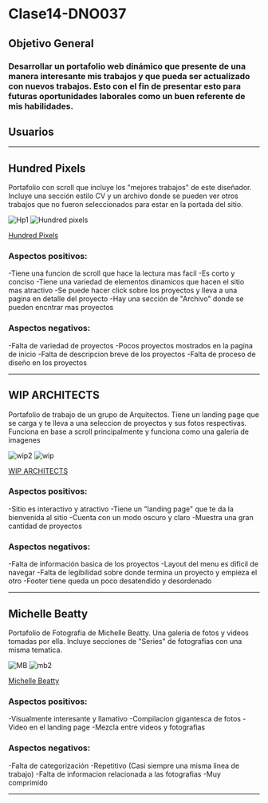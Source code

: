 # Clase14-DNO037

## Objetivo General
### Desarrollar un portafolio web dinámico que presente de una manera interesante mis trabajos y que pueda ser actualizado con nuevos trabajos. Esto con el fin de presentar esto para futuras oportunidades laborales como un buen referente de mis habilidades.

## Usuarios


____________________________________________________________________________________________________________________________________________________________________________

## Hundred Pixels

Portafolio con scroll que incluye los "mejores trabajos" de este diseñador. Incluye una sección estilo CV y un archivo donde se pueden ver otros trabajos que no fueron seleccionados para estar en la portada del sitio.

![Hp1](https://user-images.githubusercontent.com/75643049/172653114-d0f064b5-f879-424a-87cc-eb24b3bf7ab1.png)
![Hundred pixels](https://user-images.githubusercontent.com/75643049/172653132-37490921-a463-42b0-be59-6e1e8d191acd.png)


[Hundred Pixels](https://www.hundredpixels.com/)

### Aspectos positivos:
-Tiene una funcion de scroll que hace la lectura mas facil
-Es corto y conciso
-Tiene una variedad de elementos dinamicos que hacen el sitio mas atractivo
-Se puede hacer click sobre los proyectos y lleva a una pagina en detalle del proyecto
-Hay una sección de "Archivo" donde se pueden encntrar mas proyectos

### Aspectos negativos:
-Falta de variedad de proyectos
-Pocos proyectos mostrados en la pagina de inicio
-Falta de descripcion breve de los proyectos
-Falta de proceso de diseño en los proyectos

____________________________________________________________________________________________________________________________________________________________________________



## WIP ARCHITECTS

Portafolio de trabajo de un grupo de Arquitectos. Tiene un landing page que se carga y te lleva a una seleccion de proyectos y sus fotos respectivas. Funciona en base a scroll principalmente y funciona como una galeria de imagenes

![wip2](https://user-images.githubusercontent.com/75643049/172663393-f3ae40a3-cdc9-43dd-918b-469e8976761c.png)
![wip](https://user-images.githubusercontent.com/75643049/172663435-555972fa-0a4a-4434-9ef7-499ca32a6ccb.png)


[WIP ARCHITECTS](https://www.wip.com.gr/)

### Aspectos positivos:
-Sitio es interactivo y atractivo
-Tiene un "landing page" que te da la bienvenida al sitio
-Cuenta con un modo oscuro y claro
-Muestra una gran cantidad de proyectos

### Aspectos negativos:
-Falta de información basica de los proyectos
-Layout del menu es dificil de navegar
-Falta de legibilidad sobre donde termina un proyecto y empieza el otro
-Footer tiene queda un poco desatendido y desordenado


____________________________________________________________________________________________________________________________________________________________________________


## Michelle Beatty

Portafolio de Fotografía de Michelle Beatty. Una galeria de fotos y videos tomadas por ella. Incluye secciones de "Series" de fotografias con una misma tematica.

![MB](https://user-images.githubusercontent.com/75643049/172665271-c8293cd9-6150-45be-8f5e-29a30e55c9cd.png)
![mb2](https://user-images.githubusercontent.com/75643049/172665325-aafb09b9-3db9-46cb-a428-4b4532a29a11.png)

[Michelle Beatty](https://www.michellebeatty.com/)

### Aspectos positivos:
-Visualmente interesante y llamativo
-Compilacion gigantesca de fotos
-Video en el landing page
-Mezcla entre videos y fotografias

### Aspectos negativos:
-Falta de categorización
-Repetitivo (Casi siempre una misma linea de trabajo)
-Falta de informacion relacionada a las fotografias
-Muy comprimido


____________________________________________________________________________________________________________________________________________________________________________





